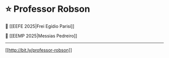 # ⭐️ Professor Robson


📘 [[EEFE 2025|Frei Egídio Parisi]]

📕 [[EEMP 2025|Messias Pedreiro]]




___


[[http://bit.ly/professor-robson]]
